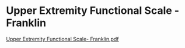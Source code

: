 # Upper Extremity Functional Scale - Franklin

[Upper Extremity Functional Scale- Franklin.pdf](Upper%20Extremity%20Functional%20Scale%20-%20Franklin%204ec71f20dc8a4e288809d66904fc74bc/Upper_Extremity_Functional_Scale-_Franklin.pdf)